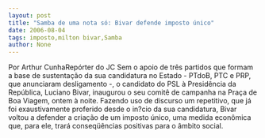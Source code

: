 ```yaml
---
layout: post
title: "Samba de uma nota só: Bivar defende imposto único"
date: 2006-08-04
tags: imposto,milton bivar,Samba
author: None
---
```


Por Arthur CunhaRepórter do JC
Sem o apoio de três partidos que formam a base de sustentação da sua candidatura no Estado - PTdoB, PTC e PRP, que anunciaram desligamento -, o candidato do PSL à Presidência da República, Luciano Bivar, inaugurou o seu comitê de campanha na Praça de Boa Viagem, ontem à noite. 
Fazendo uso de discurso um repetitivo, que já foi exaustivamente proferido desde o in?cio da sua candidatura, Bivar voltou a defender a criação de um imposto único, uma medida econômica que, para ele, trará conseqüências positivas para o âmbito social. 